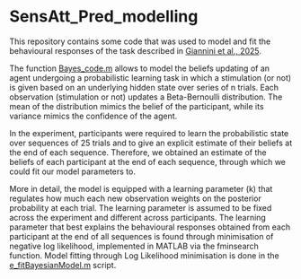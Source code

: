 # SensAtt_Pred_modelling
This repository contains some code that was used to model and fit the behavioural responses of the task described in [Giannini et al., 2025](https://www.nature.com/articles/s41598-025-87244-9). 

The function [Bayes_code.m](https://github.com/giangiannini/SensAtt_Pred_modelling/blob/main/Bayes_code.m) allows to model the beliefs updating of an agent undergoing a probabilistic learning task in which a stimulation (or not) is given based on an underlying hidden state over series of n trials. Each observation (stimulation or not) updates a Beta-Bernoulli distribution. The mean of the distribution mimics the belief of the participant, while its variance mimics the confidence of the agent.  

In the experiment, participants were required to learn the probabilistic state over sequences of 25 trials and to give an explicit estimate of their beliefs at the end of each sequence. Therefore, we obtained an estimate of the beliefs of each participant at the end of each sequence, through which we could fit our model parameters to. 

More in detail, the model is equipped with a learning parameter (k) that regulates how much each new observation weights on the posterior probability at each trial. The learning parameter is assumed to be fixed across the experiment and different across participants. The learning parameter that best explains the behavioural responses obtained from each participant at the end of all sequences is found through minimisation of negative log likelihood, implemented in MATLAB via the fminsearch function. Model fitting through Log Likelihood minimisation is done in the [e_fitBayesianModel.m](https://github.com/giangiannini/SensAtt_Pred_modelling/blob/main/e_fitBayesianModel.m) script.

